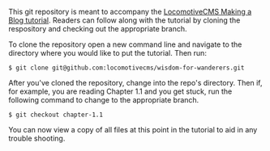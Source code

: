 This git repository is meant to accompany the [LocomotiveCMS Making a Blog tutorial](http://doc.locomotivecms.com/making-blog). Readers can follow along with the tutorial by cloning the respository and checking out the appropriate branch.

To clone the repository open a new command line and navigate to the directory where you would like to put the tutorial. Then run:

    $ git clone git@github.com:locomotivecms/wisdom-for-wanderers.git

After you've cloned the repository, change into the repo's directory. Then if, for example, you are reading Chapter 1.1 and you get stuck, run the following command to change to the appropriate branch.

    $ git checkout chapter-1.1

You can now view a copy of all files at this point in the tutorial to aid in any trouble shooting.